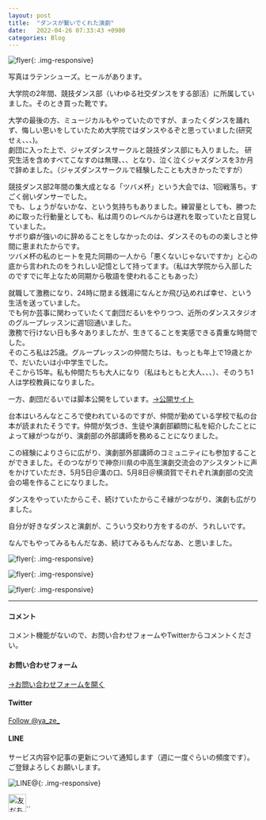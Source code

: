 ```yaml
---
layout: post
title:  "ダンスが繋いでくれた演劇"
date:   2022-04-26 07:33:43 +0900
categories: Blog
---
```




![flyer]({{site.baseurl}}/img/20220427_01.jpg){: .img-responsive}


写真はラテンシューズ。ヒールがあります。  

大学院の2年間、競技ダンス部（いわゆる社交ダンスをする部活）に所属していました。そのとき買った靴です。  


大学の最後の方、ミュージカルもやっていたのですが、まったくダンスを踊れず、悔しい思いをしていたため大学院ではダンスやるぞと思っていました(研究せぇ、、、)。  
劇団に入った上で、ジャズダンスサークルと競技ダンス部にも入りました。
研究生活を含めすべてこなすのは無理、、、となり、泣く泣くジャズダンスを3か月で辞めました。（ジャズダンスサークルで経験したことも大きかったですが）  

競技ダンス部2年間の集大成となる「ツバメ杯」という大会では、1回戦落ち。すごく弱いダンサーでした。  
でも、しょうがないかな、という気持ちもありました。練習量としても、勝つために取った行動量としても、私は周りのレベルからは遅れを取っていたと自覚していました。  
サボり癖が強いのに辞めることをしなかったのは、ダンスそのものの楽しさと仲間に恵まれたからです。  
ツバメ杯の私のヒートを見た同期の一人から「悪くないじゃないですか」と心の底から言われたのをうれしい記憶として持ってます。（私は大学院から入部したのですでに年上なため同期から敬語を使われることもあった）  

就職して激務になり、24時に閉まる銭湯になんとか飛び込めれば幸せ、という生活を送っていました。  
でも何か芸事に関わっていたくて劇団だるいをやりつつ、近所のダンススタジオのグループレッスンに週1回通いました。  
激務で行けない日も多々ありましたが、生きてることを実感できる貴重な時間でした。  
そのころ私は25歳。グループレッスンの仲間たちは、もっとも年上で19歳とかで、だいたいは小中学生でした。  
そこから15年。私も仲間たちも大人になり（私はもともと大人、、、）、そのうち1人は学校教員になりました。  

一方、劇団だるいでは脚本公開をしています。[→公開サイト](https://www.gekidandarui.com/text/)  


台本はいろんなところで使われているのですが、仲間が勤めている学校で私の台本が読まれたそうです。仲間が気づき、生徒や演劇部顧問に私を紹介したことによって縁がつながり、演劇部の外部講師を務めることになりました。  

この経験によりさらに広がり、演劇部外部講師のコミュニティにも参加することができました。そのつながりで神奈川県の中高生演劇交流会のアシスタントに声をかけていただき、5月5日＠溝の口、5月8日＠横須賀でそれぞれ演劇部の交流会の場を作ることになりました。  

ダンスをやっていたからこそ、続けていたからこそ縁がつながり、演劇も広がりました。  
 
自分が好きなダンスと演劇が、こういう交わり方をするのが、うれしいです。  

なんでもやってみるもんだなあ、続けてみるもんだなあ、と思いました。  


![flyer]({{site.baseurl}}/img/20220427_02.jpg){: .img-responsive}


![flyer]({{site.baseurl}}/img/20220427_03.jpg){: .img-responsive}


![flyer]({{site.baseurl}}/img/20220427_04.jpg){: .img-responsive}





---
#### コメント
コメント機能がないので、お問い合わせフォームやTwitterからコメントください。

#### お問い合わせフォーム
[→お問い合わせフォームを開く]({{site.baseurl}}/docs/contact/)

#### Twitter

<a href="https://twitter.com/ya_ze_?ref_src=twsrc%5Etfw" class="twitter-follow-button" data-show-count="false">Follow @ya_ze_</a><script async src="https://platform.twitter.com/widgets.js" charset="utf-8"></script>


#### LINE

サービス内容や記事の更新について通知します（週に一度ぐらいの頻度です）。
ご登録よろしくお願いします。

![LINE@]({{site.baseurl}}/img/lineat.png){: .img-responsive}

<a href="https://line.me/R/ti/p/%40tqt3140x"><img height="36" border="0" alt="友だち追加" src="https://scdn.line-apps.com/n/line_add_friends/btn/ja.png"></a>``